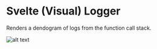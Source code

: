 # Svelte (Visual) Logger

Renders a dendogram of logs from the function call stack.


![alt text](http://url/to/img.png](https://i.imgur.com/jutkVST.jpg)https://i.imgur.com/jutkVST.jpg)

